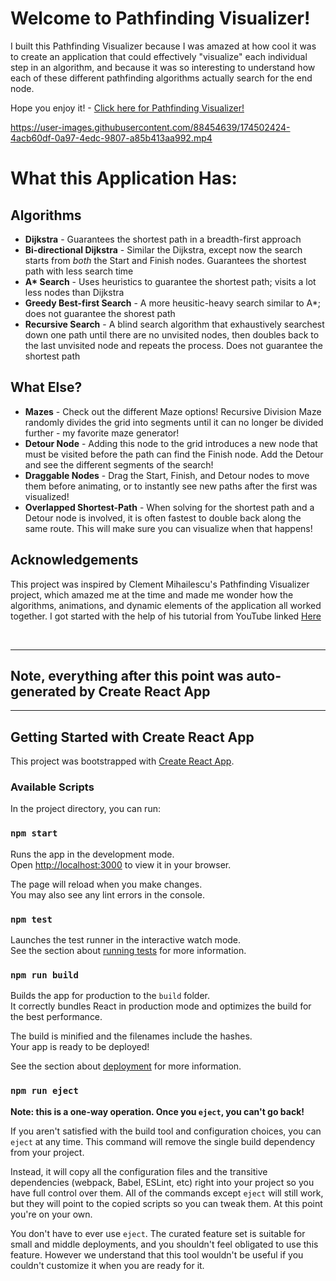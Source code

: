 # Welcome to Pathfinding Visualizer!

I built this Pathfinding Visualizer because I was amazed at how cool it was to create an application that could effectively "visualize" each individual step in an algorithm, and because it was so interesting to understand how each of these different pathfinding algorithms actually search for the end node.

Hope you enjoy it! - [Click here for Pathfinding Visualizer!](https://natedddd.github.io/Path_Finder_Animation/)


https://user-images.githubusercontent.com/88454639/174502424-4acb60df-0a97-4edc-9807-a85b413aa992.mp4




# What this Application Has:

## Algorithms

- **Dijkstra** - Guarantees the shortest path in a breadth-first approach
- **Bi-directional Dijkstra** - Similar the Dijkstra, except now the search starts from *both* the Start and Finish nodes. Guarantees the shortest path with less search time
- **A\* Search** - Uses heuristics to guarantee the shortest path; visits a lot less nodes than Dijkstra
- **Greedy Best-first Search** - A more heusitic-heavy search similar to A*; does not guarantee the shorest path
- **Recursive Search** - A blind search algorithm that exhaustively searchest down one path until there are no unvisited nodes, then doubles back to the last unvisited node and repeats the process. Does not guarantee the shortest path



## What Else?

- **Mazes** - Check out the different Maze options! Recursive Division Maze randomly divides the grid into segments until it can no longer be divided further - my favorite maze generator!
- **Detour Node** - Adding this node to the grid introduces a new node that must be visited before the path can find the Finish node. Add the Detour and see the different segments of the search!
- **Draggable Nodes** - Drag the Start, Finish, and Detour nodes to move them before animating, or to instantly see new paths after the first was visualized!
- **Overlapped Shortest-Path** - When solving for the shortest path and a Detour node is involved, it is often fastest to double back along the same route. This will make sure you can visualize when that happens!



## Acknowledgements

This project was inspired by Clement Mihailescu's Pathfinding Visualizer project, which amazed me at the time and made me wonder how the algorithms, animations, and dynamic elements of the application all worked together. I got started with the help of his tutorial from YouTube linked [Here](https://www.youtube.com/watch?v=msttfIHHkak) 



<br>

---
## Note, everything after this point was auto-generated by Create React App
---

## Getting Started with Create React App

This project was bootstrapped with [Create React App](https://github.com/facebook/create-react-app).

### Available Scripts

In the project directory, you can run:

### `npm start`

Runs the app in the development mode.\
Open [http://localhost:3000](http://localhost:3000) to view it in your browser.

The page will reload when you make changes.\
You may also see any lint errors in the console.

### `npm test`

Launches the test runner in the interactive watch mode.\
See the section about [running tests](https://facebook.github.io/create-react-app/docs/running-tests) for more information.

### `npm run build`

Builds the app for production to the `build` folder.\
It correctly bundles React in production mode and optimizes the build for the best performance.

The build is minified and the filenames include the hashes.\
Your app is ready to be deployed!

See the section about [deployment](https://facebook.github.io/create-react-app/docs/deployment) for more information.

### `npm run eject`

**Note: this is a one-way operation. Once you `eject`, you can't go back!**

If you aren't satisfied with the build tool and configuration choices, you can `eject` at any time. This command will remove the single build dependency from your project.

Instead, it will copy all the configuration files and the transitive dependencies (webpack, Babel, ESLint, etc) right into your project so you have full control over them. All of the commands except `eject` will still work, but they will point to the copied scripts so you can tweak them. At this point you're on your own.

You don't have to ever use `eject`. The curated feature set is suitable for small and middle deployments, and you shouldn't feel obligated to use this feature. However we understand that this tool wouldn't be useful if you couldn't customize it when you are ready for it.
